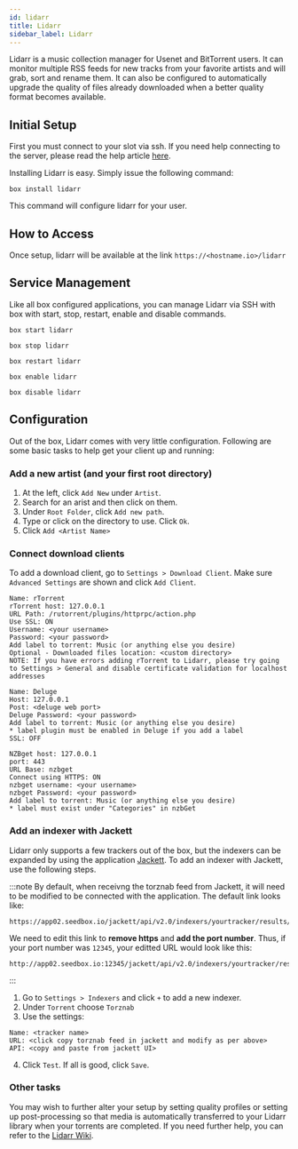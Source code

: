 ```yaml
---
id: lidarr
title: Lidarr
sidebar_label: Lidarr
---
```


Lidarr is a music collection manager for Usenet and BitTorrent users. It can monitor multiple RSS feeds for new tracks from your favorite artists and will grab, sort and rename them. It can also be configured to automatically upgrade the quality of files already downloaded when a better quality format becomes available.

## Initial Setup

First you must connect to your slot via ssh. If you need help connecting to the server, please read the help article [here](../getting-started/how-do-i-connect.md).

Installing Lidarr is easy. Simply issue the following command:

```plaintext main
box install lidarr
```

This command will configure lidarr for your user.

## How to Access

Once setup, lidarr will be available at the link `https://<hostname.io>/lidarr`


## Service Management

Like all box configured applications, you can manage Lidarr via SSH with box with start, stop, restart, enable and disable commands.

<!--DOCUSAURUS_CODE_TABS-->
<!--Start-->
```plaintext
box start lidarr
```
<!--Stop-->
```plaintext
box stop lidarr
```
<!--Restart-->
```plaintext
box restart lidarr
```
<!--Enable-->
```plaintext
box enable lidarr
```
<!--Disable-->
```plaintext
box disable lidarr
```
<!--END_DOCUSAURUS_CODE_TABS-->

## Configuration

Out of the box, Lidarr comes with very little configuration. Following are some basic tasks to help get your client up and running:

### Add a new artist (and your first root directory)

1. At the left, click `Add New` under `Artist`.
2. Search for an arist and then click on them.
3. Under `Root Folder`, click `Add new path`.
4. Type or click on the directory to use. Click `Ok`.
5. Click `Add <Artist Name>`

### Connect download clients
To add a download client, go to `Settings > Download Client`. Make sure `Advanced Settings` are shown and click `Add Client`.

<!--DOCUSAURUS_CODE_TABS-->
<!--rTorrent-->
```plaintext
Name: rTorrent
rTorrent host: 127.0.0.1
URL Path: /rutorrent/plugins/httprpc/action.php
Use SSL: ON
Username: <your username>
Password: <your password>
Add label to torrent: Music (or anything else you desire)
Optional - Downloaded files location: <custom directory>
NOTE: If you have errors adding rTorrent to Lidarr, please try going to Settings > General and disable certificate validation for localhost addresses
```

<!--Deluge (via Web)-->
```plaintext
Name: Deluge
Host: 127.0.0.1
Post: <deluge web port>
Deluge Password: <your password>
Add label to torrent: Music (or anything else you desire)
* label plugin must be enabled in Deluge if you add a label
SSL: OFF
```

<!--nzbGet-->
```plaintext
NZBget host: 127.0.0.1
port: 443
URL Base: nzbget
Connect using HTTPS: ON
nzbget username: <your username>
nzbget Password: <your password>
Add label to torrent: Music (or anything else you desire)
* label must exist under "Categories" in nzbGet
```
<!--END_DOCUSAURUS_CODE_TABS-->

### Add an indexer with Jackett
Lidarr only supports a few trackers out of the box, but the indexers can be expanded by using the application [Jackett](jackett.md). To add an indexer with Jackett, use the following steps.

:::note
By default, when receivng the torznab feed from Jackett, it will need to be modified to be connected with the application. The default link looks like:

```plaintext
https://app02.seedbox.io/jackett/api/v2.0/indexers/yourtracker/results/torznab/
```

We need to edit this link to **remove https** and **add the port number**. Thus, if your port number was `12345`, your editted URL would look like this:

```plaintext
http://app02.seedbox.io:12345/jackett/api/v2.0/indexers/yourtracker/results/torznab/
```
:::

1. Go to `Settings > Indexers` and click `+` to add a new indexer.
2. Under `Torrent` choose `Torznab`
3. Use the settings:
```plaintext main
Name: <tracker name>
URL: <click copy torznab feed in jackett and modify as per above>
API: <copy and paste from jackett UI>
```
4. Click `Test`. If all is good, click `Save`.

### Other tasks

You may wish to further alter your setup by setting quality profiles or setting up post-processing so that media is automatically transferred to your Lidarr library when your torrents are completed. If you need further help, you can refer to the [Lidarr Wiki](https://github.com/lidarr/Lidarr/wiki).